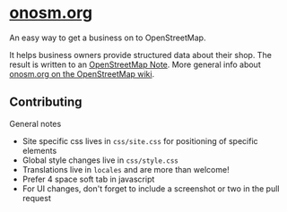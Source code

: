 # [onosm.org](https://onosm.org/)

An easy way to get a business on to OpenStreetMap.

It helps business owners provide structured data about their shop. The result is written to an [OpenStreetMap Note](https://wiki.openstreetmap.org/wiki/Notes). More general info about [onosm.org on the OpenStreetMap wiki](https://wiki.openstreetmap.org/wiki/Onosm.org).


## Contributing
General notes
 * Site specific css lives in ```css/site.css``` for positioning of specific elements
 * Global style changes live in ```css/style.css```
 * Translations live in ```locales``` and are more than welcome!
 * Prefer 4 space soft tab in javascript
 * For UI changes, don't forget to include a screenshot or two in the pull request
 
